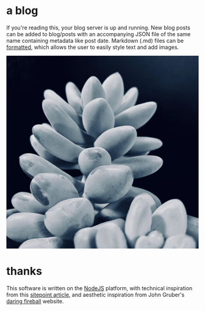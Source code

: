 # a blog

If you're reading this, your blog server is up and running. New blog posts can be added to blog/posts with an accompanying JSON file of the same name containing metadata like post date. Markdown (.md) files can be [formatted](https://www.markdownguide.org/), which allows the user to easily style text and add images. 

![succulent macro](./posts/2020-10-01/image.jpg)

# thanks

This software is written on the [NodeJS](https://nodejs.org/en/) platform, with technical inspiration from this [sitepoint article](https://www.sitepoint.com/build-microblog-node-js-git-markdown/), and aesthetic inspiration from John Gruber's [daring fireball](https://daringfireball.net/) website.